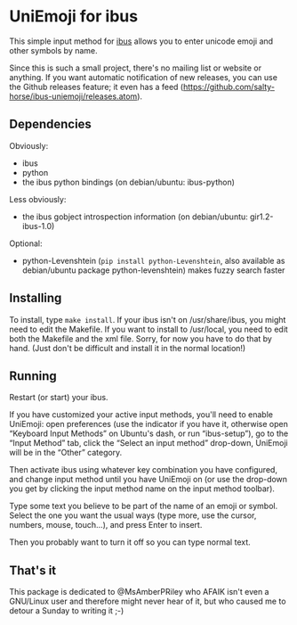 UniEmoji for ibus
==================

This simple input method for [ibus](https://github.com/ibus/ibus) allows you to enter unicode emoji and other symbols by name.

Since this is such a small project, there's no mailing list or website or anything. If you want automatic notification of new releases, you can use the Github releases feature; it even has a feed (https://github.com/salty-horse/ibus-uniemoji/releases.atom).

Dependencies
-------------

Obviously:

- ibus
- python
- the ibus python bindings (on debian/ubuntu: ibus-python)

Less obviously:

- the ibus gobject introspection information (on debian/ubuntu: gir1.2-ibus-1.0)

Optional:

- python-Levenshtein (`pip install python-Levenshtein`, also available as debian/ubuntu package python-levenshtein) makes fuzzy search faster

Installing
-----------

To install, type `make install`. If your ibus isn't on /usr/share/ibus, you might need to edit the Makefile. If you want to install to /usr/local, you need to edit both the Makefile and the xml file. Sorry, for now you have to do that by hand. (Just don't be difficult and install it in the normal location!)

Running
--------

Restart (or start) your ibus.

If you have customized your active input methods, you'll need to enable UniEmoji: open preferences (use the indicator if you have it, otherwise open “Keyboard Input Methods” on Ubuntu's dash, or run “ibus-setup”), go to the “Input Method” tab, click the “Select an input method” drop-down, UniEmoji will be in the “Other” category.

Then activate ibus using whatever key combination you have configured, and change input method until you have UniEmoji on (or use the drop-down you get by clicking the input method name on the input method toolbar).

Type some text you believe to be part of the name of an emoji or symbol. Select the one you want the usual ways (type more, use the cursor, numbers, mouse, touch...), and press Enter to insert.

Then you probably want to turn it off so you can type normal text.

That's it
----------

This package is dedicated to @MsAmberPRiley who AFAIK isn't even a GNU/Linux user and therefore might never hear of it, but who caused me to detour a Sunday to writing it ;-)
